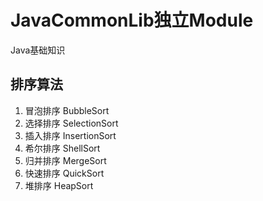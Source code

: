 # JavaCommonLib独立Module
Java基础知识
## 排序算法
1. 冒泡排序 BubbleSort
2. 选择排序 SelectionSort
3. 插入排序 InsertionSort
4. 希尔排序 ShellSort
5. 归并排序 MergeSort
6. 快速排序 QuickSort
7. 堆排序 HeapSort
 